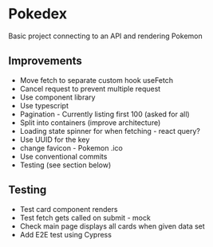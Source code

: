 # Pokedex

Basic project connecting to an API and rendering Pokemon

## Improvements

- Move fetch to separate custom hook useFetch
- Cancel request to prevent multiple request
- Use component library
- Use typescript
- Pagination - Currently listing first 100 (asked for all)
- Split into containers (improve architecture)
- Loading state spinner for when fetching - react query?
- Use UUID for the key
- change favicon - Pokemon .ico
- Use conventional commits
- Testing (see section below)

## Testing

- Test card component renders
- Test fetch gets called on submit - mock
- Check main page displays all cards when given data set
- Add E2E test using Cypress
